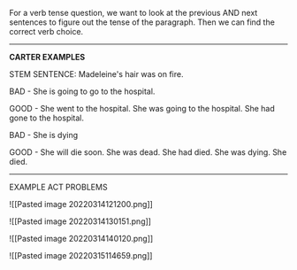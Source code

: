 For a verb tense question, we want to look at the previous AND next sentences to figure out the tense of the paragraph. Then we can find the correct verb choice.


****
**CARTER EXAMPLES**

STEM SENTENCE: Madeleine's hair was on fire.  

BAD - She is going to go to the hospital.

GOOD - 
	She went to the hospital.
	She was going to the hospital.
	She had gone to the hospital. 

BAD - She is dying

GOOD - 
	She will die soon.
	She was dead.
	She had died.
	She was dying.
	She died.
	
****
EXAMPLE ACT PROBLEMS


![[Pasted image 20220314121200.png]]

![[Pasted image 20220314130151.png]]

![[Pasted image 20220314140120.png]]

![[Pasted image 20220315114659.png]]
